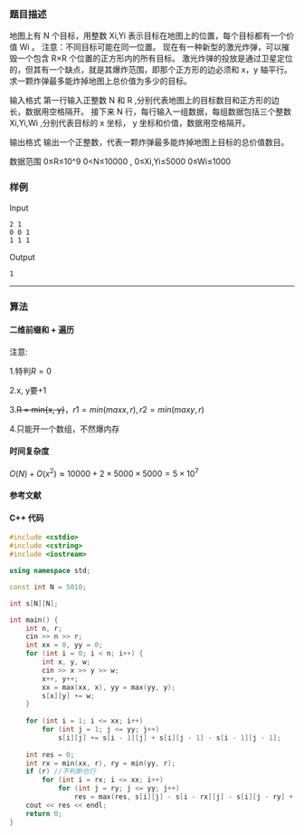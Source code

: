 ### 题目描述

地图上有  N  个目标，用整数 Xi,Yi 表示目标在地图上的位置，每个目标都有一个价值 Wi 。
注意：不同目标可能在同一位置。
现在有一种新型的激光炸弹，可以摧毁一个包含  R×R  个位置的正方形内的所有目标。
激光炸弹的投放是通过卫星定位的，但其有一个缺点，就是其爆炸范围，即那个正方形的边必须和 x，y 轴平行。
求一颗炸弹最多能炸掉地图上总价值为多少的目标。

输入格式
第一行输入正整数  N  和  R  ,分别代表地图上的目标数目和正方形的边长，数据用空格隔开。
接下来 N 行，每行输入一组数据，每组数据包括三个整数 Xi,Yi,Wi ,分别代表目标的 x 坐标， y 坐标和价值，数据用空格隔开。

输出格式
输出一个正整数，代表一颗炸弹最多能炸掉地图上目标的总价值数目。

数据范围
0≤R≤10^9 
0<N≤10000 ,
0≤Xi,Yi≤5000 
0≤Wi≤1000

### 样例

Input

```
2 1
0 0 1
1 1 1
```

Output

```
1
```

----------

### 算法
#### 二维前缀和 + 遍历

注意:

1.特判$R = 0$

2.x, y要+1

3.~~R = min\{x, y\}​~~，$r1 = min(maxx, r), r2 = min(maxy, r)$

4.只能开一个数组，不然爆内存

#### 时间复杂度

$O(N) + O(x^2) \approx 10000 + 2 \times 5000 \times 5000 = 5 \times 10^7$

#### 参考文献

#### C++ 代码

``` cpp
#include <cstdio>
#include <cstring>
#include <iostream>

using namespace std;

const int N = 5010;

int s[N][N];

int main() {
    int n, r;
    cin >> n >> r;
    int xx = 0, yy = 0;
    for (int i = 0; i < n; i++) {
        int x, y, w;
        cin >> x >> y >> w;
        x++, y++;
        xx = max(xx, x), yy = max(yy, y);
        s[x][y] += w;
    }
    
    for (int i = 1; i <= xx; i++)
        for (int j = 1; j <= yy; j++)
            s[i][j] += s[i - 1][j] + s[i][j - 1] - s[i - 1][j - 1];
    
    int res = 0;
    int rx = min(xx, r), ry = min(yy, r);
    if (r) //不判断也行
        for (int i = rx; i <= xx; i++)
            for (int j = ry; j <= yy; j++)
                res = max(res, s[i][j] - s[i - rx][j] - s[i][j - ry] + s[i - rx][j - ry]);
    cout << res << endl;
    return 0;
}
```